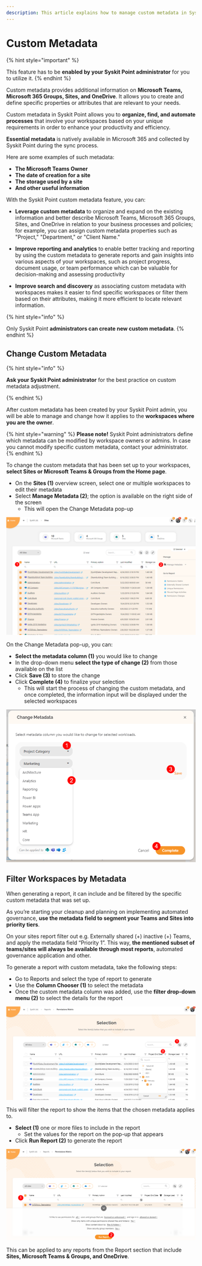 ```yaml
---
description: This article explains how to manage custom metadata in Syskit Point for collaborators.
---
```


# Custom Metadata


{% hint style="important" %}

This feature has to be **enabled by your Syskit Point administrator** for you to utilize it.
{% endhint %}

Custom metadata provides additional information on **Microsoft Teams, Microsoft 365 Groups, Sites, and OneDrive**. It allows you to create and define specific properties or attributes that are relevant to your needs.

Custom metadata in Syskit Point allows you to **organize, find, and automate processes** that involve your workspaces based on your unique requirements in order to enhance your productivity and efficiency.

**Essential metadata** is natively available in  Microsoft 365 and collected by Syskit Point during the sync process. 

Here are some examples of such metadata:

 * **The Microsoft Teams Owner**
 * **The date of creation for a site**
 * **The storage used by a site**
 * **And other useful information**

With the Syskit Point custom metadata feature, you can:

* **Leverage custom metadata** to organize and expand on the existing information and better describe Microsoft Teams, Microsoft 365 Groups, Sites, and OneDrive in relation to your business processes and policies; for example, you can assign custom metadata properties such as "Project," "Department," or "Client Name."

* **Improve reporting and analytics** to enable better tracking and reporting by using the custom metadata to generate reports and gain insights into various aspects of your workspaces, such as project progress, document usage, or team performance which can be valuable for decision-making and assessing productivity

* **Improve search and discovery** as associating custom metadata with workspaces makes it easier to find specific workspaces or filter them based on their attributes, making it more efficient to locate relevant information.





{% hint style="info" %}

Only Syskit Point **administrators can create new custom metadata**.
{% endhint %}

## Change Custom Metadata

{% hint style="info" %}

**Ask your Syskit Point administrator** for the best practice on custom metadata adjustment.

{% endhint %}

After custom metadata has been created by your Syskit Point admin, you will be able to manage and change how it applies to the **workspaces where you are the owner**.

{% hint style="warning" %}
**Please note!** Syskit Point administrators define which metadata can be modified by workspace owners or admins. In case you cannot modify specific custom metadata, contact your administrator.
{% endhint %}

To change the custom metadata that has been set up to your workspaces, **select Sites or Microsoft Teams & Groups from the Home page**.

* On the **Sites (1)** overview screen, select one or multiple workspaces to edit their metadata
* Select **Manage Metadata (2)**; the option is available on the right side of the screen
  * This will open the Change Metadata pop-up

![Create New Metadata](../../.gitbook/assets/manage-custom-metadata_change-location.png)

On the Change Metadata pop-up, you can:
* **Select the metadata column (1)** you would like to change  
* In the drop-down menu **select the type of change (2)** from those available on the list
* Click **Save (3)** to store the change
* Click **Complete (4)** to finalize your selection
  * This will start the process of changing the custom metadata, and once completed, the information input will be displayed under the selected workspaces

![Change Metadata](../../.gitbook/assets/manage-custom-metadata_change-custom-metadata.png)

## Filter Workspaces by Metadata

When generating a report, it can include and be filtered by the specific custom metadata that was set up.

As you’re starting your cleanup and planning on implementing automated governance, **use the metadata field to segment your Teams and Sites into priority tiers**. 

On your sites report filter out e.g. Externally shared (+) inactive (+) Teams, and apply the metadata field “Priority 1”. This way, **the mentioned subset of teams/sites will always be available through most reports**, automated governance application and other.


To generate a report with custom metadata, take the following steps:

* Go to Reports and select the type of report to generate
* Use the **Column Chooser (1)** to select the metadata
* Once the custom metadata column was added, use the **filter drop-down menu (2)** to select the details for the report

![Create New Metadata](../../.gitbook/assets/manage-custom-metadata_custom-metadata-report.png)

This will filter the report to show the items that the chosen metadata applies to.
* **Select (1)** one or more files to include in the report
  * Set the values for the report on the pop-up that appears
* Click **Run Report (2)** to generate the report

![Create New Metadata](../../.gitbook/assets/manage-custom-metadata_generate-report-metadata.png)

This can be applied to any reports from the Report section that include **Sites, Microsoft Teams & Groups, and OneDrive**.